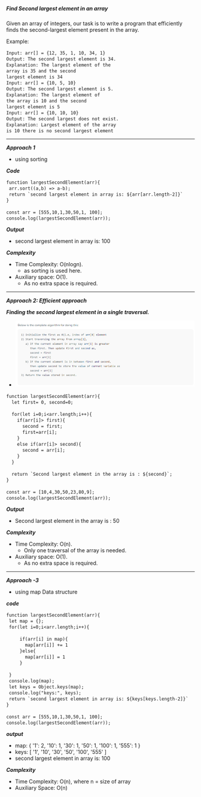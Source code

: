##### Find Second largest element in an array

Given an array of integers, our task is to write a program that efficiently finds the second-largest element present in the array. 


Example:
```
Input: arr[] = {12, 35, 1, 10, 34, 1}
Output: The second largest element is 34.
Explanation: The largest element of the 
array is 35 and the second 
largest element is 34
Input: arr[] = {10, 5, 10}
Output: The second largest element is 5.
Explanation: The largest element of 
the array is 10 and the second 
largest element is 5
Input: arr[] = {10, 10, 10}
Output: The second largest does not exist.
Explanation: Largest element of the array 
is 10 there is no second largest element
```
______________________________________________________________________________
***Approach 1***
- using sorting

***Code***
```
function largestSecondElement(arr){
 arr.sort((a,b) => a-b);
 return `second largest element in array is: ${arr[arr.length-2]}`
}

const arr = [555,10,1,30,50,1, 100];
console.log(largestSecondElement(arr));
```

***Output***
- second largest element in array is: 100

***Complexity***
- Time Complexity: O(nlogn). 
  - as sorting is used here.
- Auxiliary space: O(1). 
  - As no extra space is required.

_____________________________________________________________________________

***Approach 2: Efficient approach***

***Finding the second largest element in a single traversal.***
- ![Alt text](image.png)

```
function largestSecondElement(arr){
  let first= 0, second=0;
  
  for(let i=0;i<arr.length;i++){
    if(arr[i]> first){
      second = first;
      first=arr[i];
    }
    else if(arr[i]> second){
      second = arr[i];
    }
  }
 
  return `Second largest element in the array is : ${second}`;
}

const arr = [10,4,30,50,23,80,9];
console.log(largestSecondElement(arr));
```

***Output***
- Second largest element in the array is : 50

***Complexity***
- Time Complexity: O(n). 
  - Only one traversal of the array is needed.
- Auxiliary space: O(1). 
  - As no extra space is required.

_______________________________________________________________________________________

***Approach -3***
- using map Data structure

***code***
```
function largestSecondElement(arr){
 let map = {};
 for(let i=0;i<arr.length;i++){
   
     if(arr[i] in map){
       map[arr[i]] += 1 
     }else{
       map[arr[i]] = 1
     }
   
 }
 console.log(map);
 let keys = Object.keys(map);
 console.log("keys:", keys);
 return `second largest element in array is: ${keys[keys.length-2]}`
}

const arr = [555,10,1,30,50,1, 100];
console.log(largestSecondElement(arr));
```

***output***

- map: { '1': 2, '10': 1, '30': 1, '50': 1, '100': 1, '555': 1 }
- keys: [ '1', '10', '30', '50', '100', '555' ]
- second largest element in array is: 100

***Complexity***
- Time Complexity: O(n), where n = size of array
- Auxiliary Space: O(n)